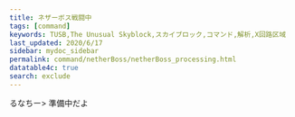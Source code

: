 ```yaml
---
title: ネザーボス戦闘中
tags: [command]
keywords: TUSB,The Unusual Skyblock,スカイブロック,コマンド,解析,X回路区域
last_updated: 2020/6/17
sidebar: mydoc_sidebar
permalink: command/netherBoss/netherBoss_processing.html
datatable4c: true
search: exclude
---
```


るなちー> 準備中だよ
